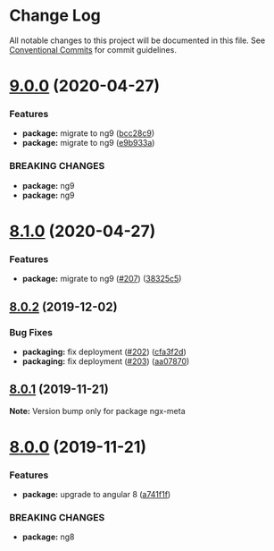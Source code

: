 # Change Log

All notable changes to this project will be documented in this file.
See [Conventional Commits](https://conventionalcommits.org) for commit guidelines.

# [9.0.0](https://github.com/fulls1z3/ngx-meta/compare/v8.1.0...v9.0.0) (2020-04-27)


### Features

* **package:** migrate to ng9 ([bcc28c9](https://github.com/fulls1z3/ngx-meta/commit/bcc28c97dcff86fb90ee3f7f985ab3fc0c5456d5))
* **package:** migrate to ng9 ([e9b933a](https://github.com/fulls1z3/ngx-meta/commit/e9b933ae7447860329ef15014bcfb37b8d0620a8))


### BREAKING CHANGES

* **package:** ng9
* **package:** ng9





# [8.1.0](https://github.com/fulls1z3/ngx-meta/compare/v8.0.2...v8.1.0) (2020-04-27)


### Features

* **package:** migrate to ng9 ([#207](https://github.com/fulls1z3/ngx-meta/issues/207)) ([38325c5](https://github.com/fulls1z3/ngx-meta/commit/38325c5a65941eb94dbfb67ad6e7cdf8ca37630f))





## [8.0.2](https://github.com/fulls1z3/ngx-meta/compare/v8.0.1...v8.0.2) (2019-12-02)


### Bug Fixes

* **packaging:** fix deployment ([#202](https://github.com/fulls1z3/ngx-meta/issues/202)) ([cfa3f2d](https://github.com/fulls1z3/ngx-meta/commit/cfa3f2dbf856555f00229aa2a8a9a24a169925e2))
* **packaging:** fix deployment ([#203](https://github.com/fulls1z3/ngx-meta/issues/203)) ([aa07870](https://github.com/fulls1z3/ngx-meta/commit/aa07870278be72fdfa7a2c4aa451c67223735f18))





## [8.0.1](https://github.com/fulls1z3/ngx-meta/compare/v8.0.0...v8.0.1) (2019-11-21)

**Note:** Version bump only for package ngx-meta

# [8.0.0](https://github.com/fulls1z3/ngx-meta/compare/v7.0.10...v8.0.0) (2019-11-21)

### Features

- **package:** upgrade to angular 8 ([a741f1f](https://github.com/fulls1z3/ngx-meta/commit/a741f1f83684237a6b2fad596f7fe7a56c02182c))

### BREAKING CHANGES

- **package:** ng8
